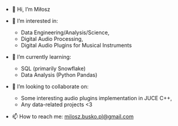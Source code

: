 - 👋 Hi, I’m Miłosz

- 👀 I’m interested in:
  * Data Engineering/Analysis/Science,
  * Digital Audio Processing,
  * Digital Audio Plugins for Musical Instruments
  
- 🌱 I’m currently learning:
  * SQL (primarily Snowflake)
  * Data Analysis (Python Pandas)
  
- 💞️ I’m looking to collaborate on:
  * Some interesting audio plugins implementation in JUCE C++,
  * Any data-related projects <3
  
- 📫 How to reach me: milosz.busko.pl@gmail.com

<!---
MiloszBusko/MiloszBusko is a ✨ special ✨ repository because its `README.md` (this file) appears on your GitHub profile.
You can click the Preview link to take a look at your changes.
--->

